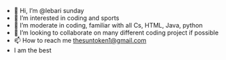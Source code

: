 - 👋 Hi, I’m @lebari sunday
- 👀 I’m interested in coding and sports
- 🌱 I’m moderate in coding, familiar with all Cs, HTML, Java, python
- 💞️ I’m looking to collaborate on many different coding project if possible
- 📫 How to reach me thesuntoken1@gmail.com
- I am the best

<!---
lebarisunday/lebarisunday is a ✨ special ✨ repository because its `README.md` (this file) appears on your GitHub profile.
You can click the Preview link to take a look at your changes.
--->
